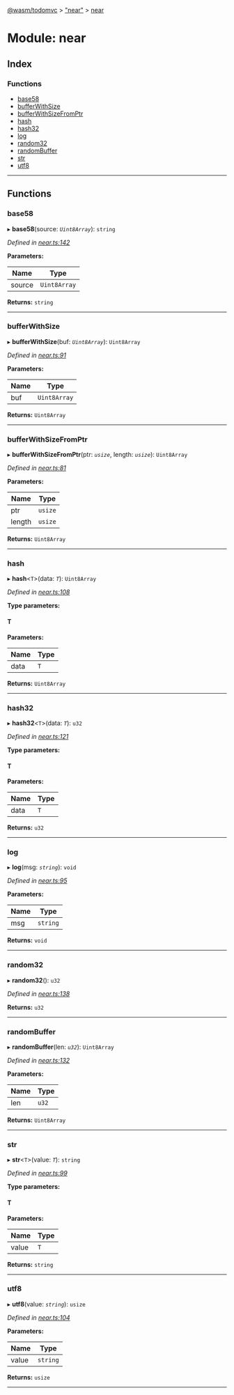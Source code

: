 [@wasm/todomvc](../README.md) > ["near"](../modules/_near_.md) > [near](../modules/_near_.near.md)

# Module: near

## Index

### Functions

* [base58](_near_.near.md#base58)
* [bufferWithSize](_near_.near.md#bufferwithsize)
* [bufferWithSizeFromPtr](_near_.near.md#bufferwithsizefromptr)
* [hash](_near_.near.md#hash)
* [hash32](_near_.near.md#hash32)
* [log](_near_.near.md#log)
* [random32](_near_.near.md#random32)
* [randomBuffer](_near_.near.md#randombuffer)
* [str](_near_.near.md#str)
* [utf8](_near_.near.md#utf8)

---

## Functions

<a id="base58"></a>

###  base58

▸ **base58**(source: *`Uint8Array`*): `string`

*Defined in [near.ts:142](https://github.com/nearprotocol/NEARStudio/blob/734e829/templates/todomvc/assembly/near.ts#L142)*

**Parameters:**

| Name | Type |
| ------ | ------ |
| source | `Uint8Array` |

**Returns:** `string`

___
<a id="bufferwithsize"></a>

###  bufferWithSize

▸ **bufferWithSize**(buf: *`Uint8Array`*): `Uint8Array`

*Defined in [near.ts:91](https://github.com/nearprotocol/NEARStudio/blob/734e829/templates/todomvc/assembly/near.ts#L91)*

**Parameters:**

| Name | Type |
| ------ | ------ |
| buf | `Uint8Array` |

**Returns:** `Uint8Array`

___
<a id="bufferwithsizefromptr"></a>

###  bufferWithSizeFromPtr

▸ **bufferWithSizeFromPtr**(ptr: *`usize`*, length: *`usize`*): `Uint8Array`

*Defined in [near.ts:81](https://github.com/nearprotocol/NEARStudio/blob/734e829/templates/todomvc/assembly/near.ts#L81)*

**Parameters:**

| Name | Type |
| ------ | ------ |
| ptr | `usize` |
| length | `usize` |

**Returns:** `Uint8Array`

___
<a id="hash"></a>

###  hash

▸ **hash**<`T`>(data: *`T`*): `Uint8Array`

*Defined in [near.ts:108](https://github.com/nearprotocol/NEARStudio/blob/734e829/templates/todomvc/assembly/near.ts#L108)*

**Type parameters:**

#### T 
**Parameters:**

| Name | Type |
| ------ | ------ |
| data | `T` |

**Returns:** `Uint8Array`

___
<a id="hash32"></a>

###  hash32

▸ **hash32**<`T`>(data: *`T`*): `u32`

*Defined in [near.ts:121](https://github.com/nearprotocol/NEARStudio/blob/734e829/templates/todomvc/assembly/near.ts#L121)*

**Type parameters:**

#### T 
**Parameters:**

| Name | Type |
| ------ | ------ |
| data | `T` |

**Returns:** `u32`

___
<a id="log"></a>

###  log

▸ **log**(msg: *`string`*): `void`

*Defined in [near.ts:95](https://github.com/nearprotocol/NEARStudio/blob/734e829/templates/todomvc/assembly/near.ts#L95)*

**Parameters:**

| Name | Type |
| ------ | ------ |
| msg | `string` |

**Returns:** `void`

___
<a id="random32"></a>

###  random32

▸ **random32**(): `u32`

*Defined in [near.ts:138](https://github.com/nearprotocol/NEARStudio/blob/734e829/templates/todomvc/assembly/near.ts#L138)*

**Returns:** `u32`

___
<a id="randombuffer"></a>

###  randomBuffer

▸ **randomBuffer**(len: *`u32`*): `Uint8Array`

*Defined in [near.ts:132](https://github.com/nearprotocol/NEARStudio/blob/734e829/templates/todomvc/assembly/near.ts#L132)*

**Parameters:**

| Name | Type |
| ------ | ------ |
| len | `u32` |

**Returns:** `Uint8Array`

___
<a id="str"></a>

###  str

▸ **str**<`T`>(value: *`T`*): `string`

*Defined in [near.ts:99](https://github.com/nearprotocol/NEARStudio/blob/734e829/templates/todomvc/assembly/near.ts#L99)*

**Type parameters:**

#### T 
**Parameters:**

| Name | Type |
| ------ | ------ |
| value | `T` |

**Returns:** `string`

___
<a id="utf8"></a>

###  utf8

▸ **utf8**(value: *`string`*): `usize`

*Defined in [near.ts:104](https://github.com/nearprotocol/NEARStudio/blob/734e829/templates/todomvc/assembly/near.ts#L104)*

**Parameters:**

| Name | Type |
| ------ | ------ |
| value | `string` |

**Returns:** `usize`

___

